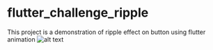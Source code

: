 # flutter_challenge_ripple


This project is a demonstration of ripple effect on button using flutter animation
![alt text]()

